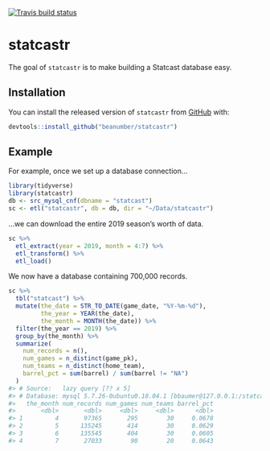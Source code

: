 
[![Travis build
status](https://travis-ci.org/beanumber/statcastr.svg?branch=master)](https://travis-ci.org/beanumber/statcastr)

<!-- README.md is generated from README.Rmd. Please edit that file -->

# statcastr

The goal of `statcastr` is to make building a Statcast database easy.

## Installation

You can install the released version of `statcastr` from
[GitHub](https://www.github.com/beanumber/statcastr) with:

``` r
devtools::install_github("beanumber/statcastr")
```

## Example

For example, once we set up a database connection…

``` r
library(tidyverse)
library(statcastr)
db <- src_mysql_cnf(dbname = "statcast")
sc <- etl("statcastr", db = db, dir = "~/Data/statcastr")
```

…we can download the entire 2019 season’s worth of data.

``` r
sc %>%
  etl_extract(year = 2019, month = 4:7) %>%
  etl_transform() %>%
  etl_load()
```

We now have a database containing 700,000 records.

``` r
sc %>%
  tbl("statcast") %>%
  mutate(the_date = STR_TO_DATE(game_date, "%Y-%m-%d"), 
         the_year = YEAR(the_date), 
         the_month = MONTH(the_date)) %>%
  filter(the_year == 2019) %>%
  group_by(the_month) %>%
  summarize(
    num_records = n(), 
    num_games = n_distinct(game_pk),
    num_teams = n_distinct(home_team), 
    barrel_pct = sum(barrel) / sum(barrel != "NA")
  )
#> # Source:   lazy query [?? x 5]
#> # Database: mysql 5.7.26-0ubuntu0.18.04.1 [bbaumer@127.0.0.1:/statcast]
#>   the_month num_records num_games num_teams barrel_pct
#>       <dbl>       <dbl>     <dbl>     <dbl>      <dbl>
#> 1         4       97365       295        30     0.0678
#> 2         5      135245       414        30     0.0629
#> 3         6      135545       404        30     0.0605
#> 4         7       27033        90        20     0.0643
```
